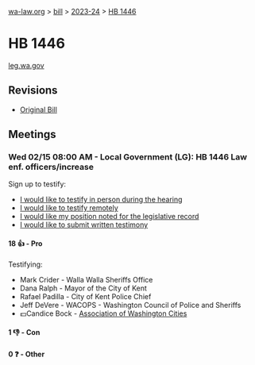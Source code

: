 [wa-law.org](/) > [bill](/bill/) > [2023-24](/bill/2023-24/) > [HB 1446](/bill/2023-24/hb/1446/)

# HB 1446
[leg.wa.gov](https://app.leg.wa.gov/billsummary?BillNumber=1446&Year=2023&Initiative=false)

## Revisions
* [Original Bill](1/)

## Meetings
### Wed 02/15 08:00 AM - Local Government (LG): HB 1446 Law enf. officers/increase
Sign up to testify:
* [I would like to testify in person during the hearing](https://app.leg.wa.gov/csi/Testifier/Add?chamber=House&mId=30762&aId=151499&caId=21437&tId=1)
* [I would like to testify remotely](https://app.leg.wa.gov/csi/Testifier/Add?chamber=House&mId=30762&aId=151499&caId=21437&tId=2)
* [I would like my position noted for the legislative record](https://app.leg.wa.gov/csi/Testifier/Add?chamber=House&mId=30762&aId=151499&caId=21437&tId=3)
* [I would like to submit written testimony](https://app.leg.wa.gov/csi/Testifier/Add?chamber=House&mId=30762&aId=151499&caId=21437&tId=4)

#### 18 👍 - Pro
Testifying:
* Mark Crider - Walla Walla Sheriffs Office
* Dana Ralph - Mayor of the City of Kent
* Rafael Padilla - City of Kent Police Chief
* Jeff DeVere - WACOPS - Washington Council of Police and Sheriffs
* 💵Candice Bock - [Association of Washington Cities](/org/association_of_washington_cities/)

#### 1 👎 - Con

#### 0 ❓ - Other
